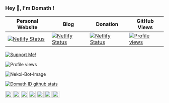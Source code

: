 ### Hey 👋, I'm Domath !


| Personal Website | Blog | Donation | GitHub Views |
|------------------|------|----------|--------------|
| [![Netlify Status](https://api.netlify.com/api/v1/badges/dc58f8f7-26b4-4d54-800a-3f8e0ebef308/deploy-status)](https://app.netlify.com/sites/basecamp/deploys) | [![Netlify Status](https://api.netlify.com/api/v1/badges/63fe28e7-2b25-4210-b638-f2a20c3f8d9d/deploy-status)](https://app.netlify.com/sites/shitiomatic-blog/deploys) | [![Netlify Status](https://api.netlify.com/api/v1/badges/20fc8f17-2f10-4d5a-a738-844642ba2c18/deploy-status)](https://app.netlify.com/sites/donation-shit/deploys) | [![Profile views](https://gpvc.arturio.dev/shitiomatic)](https://shitiomatic.tech) |

<a href="https://saweria.co/domathjav69">
    <img src="https://img.shields.io/badge/Support-Me!-green.svg" alt="Support Me!">
  </a>

![Profile views](https://gpvc.arturio.dev/domathid)

![Nekoi-Bot-Image](https://user-images.githubusercontent.com/68462743/87853613-bbd57680-c935-11ea-86ce-6d8cdcd13d89.gif)
<br />

[![Domath ID github stats](https://github-readme-stats.vercel.app/api?username=domathid)](https://github.com/domathid/nekoi69)

<a href="https://www.facebook.com/bangdomath.id">
  <img align="left" alt="BangDomath Facebook" width="22px" src="https://cdn.jsdelivr.net/npm/simple-icons@v3/icons/facebook.svg" />
</a>
<a href="https://dev.to/">
  <img align="left" alt="BangDomath Dev.to" width="22px" src="https://cdn.jsdelivr.net/npm/simple-icons@v3/icons/dev-dot-to.svg" />
</a>
<a href="https://twitter.com/BacotMath">
  <img align="left" alt="BangDomath Twitter" width="22px" src="https://cdn.jsdelivr.net/npm/simple-icons@v3/icons/twitter.svg" />
</a>
<a href="https://codepen.io/domathjav69">
  <img align="left" alt="BangDomath Codepen" width="22px" src="https://cdn.jsdelivr.net/npm/simple-icons@v3/icons/codepen.svg" />
</a>
<a href="https://stackoverflow.com/">
  <img align="left" alt="BangDomath StackOverflow" width="22px" src="https://cdn.jsdelivr.net/npm/simple-icons@v3/icons/stackoverflow.svg" />
</a>
<a href="https://reddit.com/">
  <img align="left" alt="BangDomath Reddit" width="22px" src="https://cdn.jsdelivr.net/npm/simple-icons@v3/icons/reddit.svg" />
</a>
<a href="https://masdomath.my.id/">
 <img align="left" alt="BangDomath Blog" width="22px" src="https://cdn.jsdelivr.net/npm/simple-icons@v3/icons/blogger.svg" />
</a>
